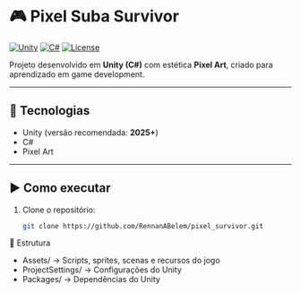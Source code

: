 # 🎮 Pixel Suba Survivor

[![Unity](https://img.shields.io/badge/Unity-2025%2B-black?logo=unity)](https://unity.com/)
[![C#](https://img.shields.io/badge/Language-C%23-blue?logo=csharp)](https://learn.microsoft.com/pt-br/dotnet/csharp/)
[![License](https://img.shields.io/badge/license-MIT-green)](LICENSE)

Projeto desenvolvido em **Unity (C#)** com estética **Pixel Art**, criado para aprendizado em game development.

---

## 🚀 Tecnologias
- Unity (versão recomendada: **2025+**)  
- C#  
- Pixel Art

---

## ▶️ Como executar
1. Clone o repositório:
   ```bash
   git clone https://github.com/RennanABelem/pixel_survivor.git

📂 Estrutura

 - Assets/ → Scripts, sprites, scenas e recursos do jogo
 - ProjectSettings/ → Configurações do Unity
 - Packages/ → Dependências do Unity
